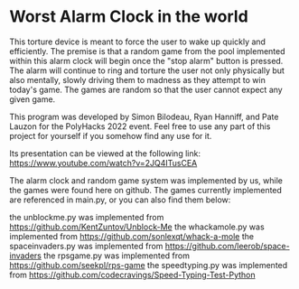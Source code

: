 # Worst Alarm Clock in the world


This torture device is meant to force the user to wake up quickly and efficiently. The premise is that a random game from the pool implemented within this alarm clock will begin once the "stop alarm" button is pressed. The alarm will continue to ring and torture the user not only physically but also mentally, slowly driving them to madness as they attempt to win today's game. The games are random so that the user cannot expect any given game.



This program was developed by Simon Bilodeau, Ryan Hanniff, and Pate Lauzon for the PolyHacks 2022 event. Feel free to use any part of this project for yourself if you somehow find any use for it.

Its presentation can be viewed at the following link: https://www.youtube.com/watch?v=2JQ4ITusCEA



The alarm clock and random game system was implemented by us, while the games were found here on github.
The games currently implemented are referenced in main.py, or you can also find them below:

the unblockme.py was implemented from https://github.com/KentZuntov/Unblock-Me
the whackamole.py was implemented from https://github.com/sonlexqt/whack-a-mole
the spaceinvaders.py was implemented from https://github.com/leerob/space-invaders
the rpsgame.py was implemented from https://github.com/seekpl/rps-game
the speedtyping.py was implemented from https://github.com/codecravings/Speed-Typing-Test-Python
